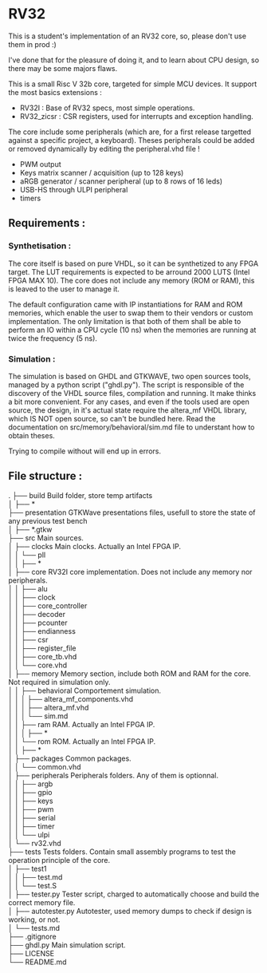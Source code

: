 # RV32

This is a student's implementation of an RV32 core, so, please don't use them in prod :)

I've done that for the pleasure of doing it, and to learn about CPU design, so there may be some majors
flaws.

This is a small Risc V 32b core, targeted for simple MCU devices. It support the most basics extensions :

- RV32I : Base of RV32 specs, most simple operations.
- RV32_zicsr : CSR registers, used for interrupts and exception handling.

The core include some peripherals (which are, for a first release targetted against a specific project, a keyboard).
Theses peripherals could be added or removed dynamically by editing the peripheral.vhd file !

- PWM output
- Keys matrix scanner / acquisition (up to 128 keys)
- aRGB generator / scanner peripheral (up to 8 rows of 16 leds)
- USB-HS through ULPI peripheral
- timers

## Requirements :

### Synthetisation :

The core itself is based on pure VHDL, so it can be synthetized to any FPGA target. The LUT requirements is
expected to be arround 2000 LUTS (Intel FPGA MAX 10). The core does not include any memory (ROM or RAM), this is
leaved to the user to manage it.

The default configuration came with IP instantiations for RAM and ROM memories, which enable the user to swap them
to their vendors or custom implementation.
The only limitation is that both of them shall be able to perform an IO within a CPU cycle (10 ns) when the memories
are running at twice the frequency (5 ns).

### Simulation :

The simulation is based on GHDL and GTKWAVE, two open sources tools, managed by a python script ("ghdl.py"). The script
is responsible of the discovery of the VHDL source files, compilation and running. It make thinks a bit more convenient.
For any cases, and even if the tools used are open source, the design, in it's actual state require the altera_mf VHDL
library, which IS NOT open source, so can't be bundled here.
Read the documentation on src/memory/behavioral/sim.md file to understant how to obtain theses.

Trying to compile without will end up in errors.

## File structure :

.
├── build Build folder, store temp artifacts<br>
│ ├── \*<br>
├── presentation GTKWave presentations files, usefull to store the state of any previous test bench<br>
│ ├── \*.gtkw<br>
├── src Main sources.<br>
│ ├── clocks Main clocks. Actually an Intel FPGA IP.<br>
│ │ └── pll<br>
│ │ ├── \*<br>
│ ├── core RV32I core implementation. Does not include any memory nor peripherals.<br>
│ │ ├── alu<br>
│ │ ├── clock<br>
│ │ ├── core_controller<br>
│ │ ├── decoder<br>
│ │ ├── pcounter<br>
│ │ ├── endianness<br>
│ │ ├── csr<br>
│ │ ├── register_file<br>
│ │ ├── core_tb.vhd<br>
│ │ └── core.vhd<br>
│ ├── memory Memory section, include both ROM and RAM for the core. Not required in simulation only.<br>
│ │ ├── behavioral Comportement simulation.<br>
│ │ │ ├── altera_mf_components.vhd<br>
│ │ │ ├── altera_mf.vhd<br>
│ │ │ └── sim.md<br>
│ │ ├── ram RAM. Actually an Intel FPGA IP.<br>
│ │ │ ├── \*<br>
│ │ └── rom ROM. Actually an Intel FPGA IP.<br>
│ │ ├── \*<br>
│ ├── packages Common packages.<br>
│ │ └── common.vhd<br>
│ ├── peripherals Peripherals folders. Any of them is optionnal.<br>
│ │ ├── argb<br>
│ │ ├── gpio<br>
│ │ ├── keys<br>
│ │ ├── pwm<br>
│ │ ├── serial<br>
│ │ ├── timer<br>
│ │ └── ulpi<br>
│ └── rv32.vhd<br>
├── tests Tests folders. Contain small assembly programs to test the operation principle of the core.<br>
│ ├── test1<br>
│ │ ├── test.md<br>
│ │ └── test.S<br>
│ ├── tester.py Tester script, charged to automatically choose and build the correct memory file.<br>
│ ├── autotester.py Autotester, used memory dumps to check if design is working, or not.<br>
│ └── tests.md<br>
├── .gitignore<br>
├── ghdl.py Main simulation script.<br>
├── LICENSE<br>
└── README.md<br>
